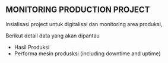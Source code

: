 ## MONITORING PRODUCTION PROJECT

Insialisasi project untuk digitalisai dan monitoring area produksi,

Berikut detail data yang akan dipantau
- Hasil Produksi
- Performa mesin produsksi (including downtime and uptime)